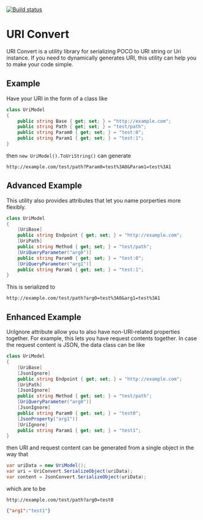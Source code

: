 [![Build status](https://ci.appveyor.com/api/projects/status/aqpcl9xyi3d15kc8?svg=true)](https://ci.appveyor.com/project/y-code/uri-convert)
# URI Convert
URI Convert is a utility library for serializing POCO to URI string or Uri instance. If you need to dynamically generates URI, this utility can help you to make your code simple.

## Example
Have your URI in the form of a class like
```csharp
class UriModel
{
    public string Base { get; set; } = "http://example.com";
    public string Path { get; set; } = "test/path";
    public string Param0 { get; set; } = "test:0";
    public string Param1 { get; set; } = "test:1";
}
```
then `new UriModel().ToUriString()` can generate
```
http://example.com/test/path?Param0=test%3A0&Param1=test%3A1
```

## Advanced Example
This utility also provides attributes that let you name porperties more flexibly.
```csharp
class UriModel
{
    [UriBase]
    public string Endpoint { get; set; } = "http://example.com";
    [UriPath]
    public string Method { get; set; } = "test/path";
    [UriQueryParameter("arg0")]
    public string Param0 { get; set; } = "test:0";
    [UriQueryParameter("arg1")]
    public string Param1 { get; set; } = "test:1";
}
```
This is serialized to
```
http://example.com/test/path?arg0=test%3A0&arg1=test%3A1
```

## Enhanced Example
UriIgnore attribute allow you to also have non-URI-related properties together. For example, this lets you have request contents together. In case the request content is JSON, the data class can be like
```csharp
class UriModel
{
    [UriBase]
    [JsonIgnore]
    public string Endpoint { get; set; } = "http://example.com";
    [UriPath]
    [JsonIgnore]
    public string Method { get; set; } = "test/path";
    [UriQueryParameter("arg0")]
    [JsonIgnore]
    public string Param0 { get; set; } = "test0";
    [JsonProperty("arg1")]
    [UriIgnore]
    public string Param1 { get; set; } = "test1";
}
```
then URI and request content can be generated from a single object in the way that
```csharp
var uriData = new UriModel();
var uri = UriConvert.SerializeObject(uriData);
var content = JsonConvert.SerializeObject(uriData);
```
which are to be
```
http://example.com/test/path?arg0=test0
```
```json
{"arg1":"test1"}
```
